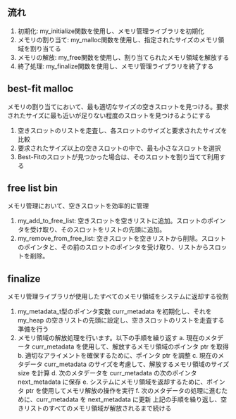 ## 流れ
1. 初期化: my_initialize関数を使用し、メモリ管理ライブラリを初期化
2. メモリの割り当て: my_malloc関数を使用し、指定されたサイズのメモリ領域を割り当てる
3. メモリの解放: my_free関数を使用し、割り当てられたメモリ領域を解放する
4. 終了処理: my_finalize関数を使用し、メモリ管理ライブラリを終了する

## best-fit malloc
メモリの割り当てにおいて、最も適切なサイズの空きスロットを見つける。要求されたサイズに最も近いが足りない程度のスロットを見つけるようにする
1. 空きスロットのリストを走査し、各スロットのサイズと要求されたサイズを比較
2. 要求されたサイズ以上の空きスロットの中で、最も小さなスロットを選択
3. Best-Fitのスロットが見つかった場合は、そのスロットを割り当てて利用する

## free list bin
メモリ管理において、空きスロットを効率的に管理
1. my_add_to_free_list: 空きスロットを空きリストに追加。スロットのポインタを受け取り、そのスロットをリストの先頭に追加。
2. my_remove_from_free_list: 空きスロットを空きリストから削除。スロットのポインタと、その前のスロットのポインタを受け取り、リストからスロットを削除。

## finalize
メモリ管理ライブラリが使用したすべてのメモリ領域をシステムに返却する役割

1. my_metadata_t型のポインタ変数 curr_metadata を初期化し、それを my_heap の空きリストの先頭に設定し、空きスロットのリストを走査する準備を行う
2. メモリ領域の解放処理を行います。以下の手順を繰り返す
a. 現在のメタデータ curr_metadata を使用して、解放するメモリ領域のポインタ ptr を取得
b. 適切なアライメントを確保するために、ポインタ ptr を調整
c. 現在のメタデータ curr_metadata のサイズを考慮して、解放するメモリ領域のサイズ size を計算
d. 次のメタデータを curr_metadata の次のポインタ next_metadata に保存
e. システムにメモリ領域を返却するために、ポインタ ptr を使用してメモリ解放の操作を実行
f. 次のメタデータの処理に進むために、curr_metadata を next_metadata に更新
上記の手順を繰り返し、空きリストのすべてのメモリ領域が解放されるまで続ける
